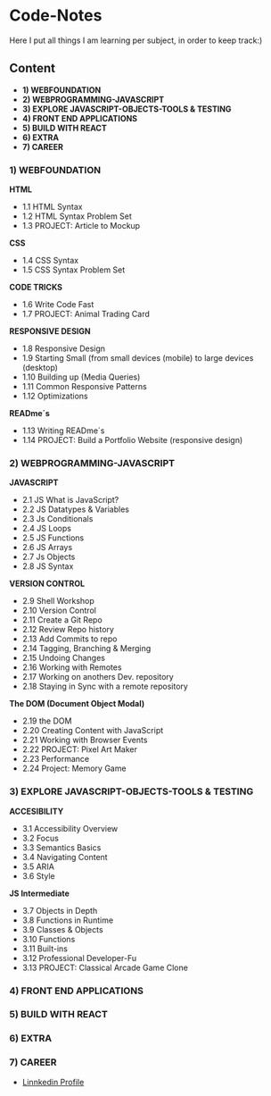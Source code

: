 # Code-Notes
Here I put all things I am learning per subject, in order to keep track:)

## Content
- __1) WEBFOUNDATION__
- __2) WEBPROGRAMMING-JAVASCRIPT__
- __3) EXPLORE JAVASCRIPT-OBJECTS-TOOLS & TESTING__
- __4) FRONT END APPLICATIONS__
- __5) BUILD WITH REACT__
- __6) EXTRA__
- __7) CAREER__

### __1) WEBFOUNDATION__

__HTML__
- 1.1 HTML Syntax
- 1.2 HTML Syntax Problem Set
- 1.3 PROJECT: Article to Mockup

__CSS__
- 1.4 CSS Syntax
- 1.5 CSS Syntax Problem Set

__CODE TRICKS__
- 1.6 Write Code Fast
- 1.7 PROJECT: Animal Trading Card

__RESPONSIVE DESIGN__
- 1.8 Responsive Design
- 1.9 Starting Small (from small devices (mobile) to large devices (desktop)
- 1.10 Building up (Media Queries)
- 1.11 Common Responsive Patterns
- 1.12 Optimizations

__READme´s__
- 1.13 Writing READme´s
- 1.14 PROJECT: Build a Portfolio Website (responsive design)

### __2) WEBPROGRAMMING-JAVASCRIPT__
__JAVASCRIPT__
- 2.1 JS What is JavaScript?
- 2.2 JS Datatypes & Variables
- 2.3 Js Conditionals
- 2.4 JS Loops
- 2.5 JS Functions
- 2.6 JS Arrays
- 2.7 Js Objects
- 2.8 JS Syntax

__VERSION CONTROL__
- 2.9 Shell Workshop
- 2.10 Version Control
- 2.11 Create a Git Repo
- 2.12 Review Repo history
- 2.13 Add Commits to repo
- 2.14 Tagging, Branching & Merging 
- 2.15 Undoing Changes
- 2.16 Working with Remotes
- 2.17 Working on anothers Dev. repository
- 2.18 Staying in Sync with a remote repository

__The DOM (Document Object Modal)__
- 2.19 the DOM
- 2.20 Creating Content with JavaScript
- 2.21 Working with Browser Events
- 2.22 PROJECT: Pixel Art Maker
- 2.23 Performance
- 2.24 Project: Memory Game

### __3) EXPLORE JAVASCRIPT-OBJECTS-TOOLS & TESTING__

__ACCESIBILITY__
- 3.1 Accessibility Overview
- 3.2 Focus
- 3.3 Semantics Basics
- 3.4 Navigating Content
- 3.5 ARIA
- 3.6 Style

__JS Intermediate__
- 3.7 Objects in Depth
- 3.8 Functions in Runtime
- 3.9 Classes & Objects
- 3.10 Functions
- 3.11 Built-ins
- 3.12 Professional Developer-Fu
- 3.13 PROJECT: Classical Arcade Game Clone

### __4) FRONT END APPLICATIONS__
### __5) BUILD WITH REACT__
### __6) EXTRA__
### __7) CAREER__
- [Linnkedin Profile](https://blog.udacity.com/2015/01/essential-tips-stand-linkedin-profile.html)
